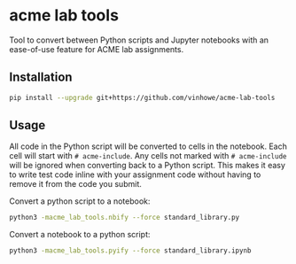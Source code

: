 # acme lab tools

Tool to convert between Python scripts and Jupyter notebooks with an ease-of-use feature for ACME lab assignments.

## Installation

```sh
pip install --upgrade git+https://github.com/vinhowe/acme-lab-tools
```

## Usage

All code in the Python script will be converted to cells in the notebook. Each cell will start with `# acme-include`. Any cells not marked with `# acme-include` will be ignored when converting back to a Python script. This makes it easy to write test code inline with your assignment code without having to remove it from the code you submit.

Convert a python script to a notebook:

```sh
python3 -macme_lab_tools.nbify --force standard_library.py
```

Convert a notebook to a python script:

```sh
python3 -macme_lab_tools.pyify --force standard_library.ipynb
```